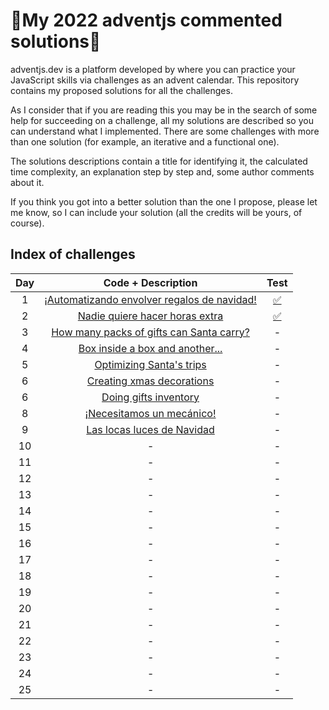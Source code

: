 # 🎄My 2022 adventjs commented solutions🎄

adventjs.dev is a platform developed by  where you can practice your JavaScript skills via challenges as an advent calendar. This repository contains my proposed solutions for all the challenges.

As I consider that if you are reading this you may be in the search of some help for succeeding on a challenge, all my solutions are described so you can understand what I implemented. There are some challenges with more than one solution (for example, an iterative and a functional one).

The solutions descriptions contain a title for identifying it, the calculated time complexity, an explanation step by step and, some author comments about it.

If you think you got into a better solution than the one I propose, please let me know, so I can include your solution (all the credits will be yours, of course).

## Index of challenges


|  Day  |                                                    Code + Description                                                     |                                       Test                                       |
| :---: | :-----------------------------------------------------------------------------------------------------------------------: | :------------------------------------------------------------------------------: |
|   1   | [¡Automatizando envolver regalos de navidad!](https://github.com/arialdev/adventjs/blob/main/src/2022/exercices/day01.js) | [✅](https://github.com/arialdev/adventjs/blob/main/src/2022/tests/day01.test.js) |
|   2   |       [Nadie quiere hacer horas extra](https://github.com/arialdev/adventjs/blob/main/src/2022/exercices/day02.js)        | [✅](https://github.com/arialdev/adventjs/blob/main/src/2022/tests/day02.test.js) | - |
|   3   |  [How many packs of gifts can Santa carry?](https://github.com/arialdev/adventjs/blob/main/src/2022/exercices/day03.js)   |                                        -                                         |
|   4   |       [Box inside a box and another...](https://github.com/arialdev/adventjs/blob/main/src/2022/exercices/day04.js)       |                                        -                                         |
|   5   |          [Optimizing Santa's trips](https://github.com/arialdev/adventjs/blob/main/src/2022/exercices/day05.js)           |                                        -                                         |
|   6   |          [Creating xmas decorations](https://github.com/arialdev/adventjs/blob/main/src/2022/exercices/day06.js)          |                                        -                                         |
|   6   |            [Doing gifts inventory](https://github.com/arialdev/adventjs/blob/main/src/2022/exercices/day07.js)            |                                        -                                         |
|   8   |          [¡Necesitamos un mecánico!](https://github.com/arialdev/adventjs/blob/main/src/2022/exercices/day08.js)          |                                        -                                         |
|   9   |         [Las locas luces de Navidad](https://github.com/arialdev/adventjs/blob/main/src/2022/exercices/day09.js)          |                                        -                                         |
|  10   |                                                             -                                                             |                                        -                                         |
|  11   |                                                             -                                                             |                                        -                                         |
|  12   |                                                             -                                                             |                                        -                                         |
|  13   |                                                             -                                                             |                                        -                                         |
|  14   |                                                             -                                                             |                                        -                                         |
|  15   |                                                             -                                                             |                                        -                                         |
|  16   |                                                             -                                                             |                                        -                                         |
|  17   |                                                             -                                                             |                                        -                                         |
|  18   |                                                             -                                                             |                                        -                                         |
|  19   |                                                             -                                                             |                                        -                                         |
|  20   |                                                             -                                                             |                                        -                                         |
|  21   |                                                             -                                                             |                                        -                                         |
|  22   |                                                             -                                                             |                                        -                                         |
|  23   |                                                             -                                                             |                                        -                                         |
|  24   |                                                             -                                                             |                                        -                                         |
|  25   |                                                             -                                                             |                                        -                                         |

